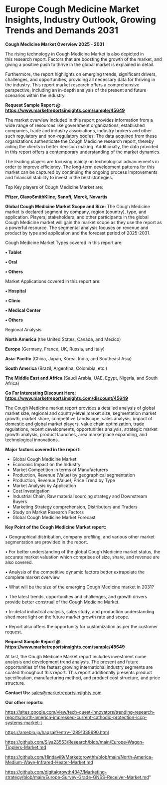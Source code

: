 # Europe Cough Medicine Market Insights, Industry Outlook, Growing Trends and Demands 2031

<Strong> Cough Medicine Market Overview 2025 - 2031</strong>

The rising technology in Cough Medicine Market is also depicted in this research report. Factors that are boosting the growth of the market, and giving a positive push to thrive in the global market is explained in detail.

Furthermore, the report highlights on emerging trends, significant drivers, challenges, and opportunities, providing all necessary data for thriving in the industry. This report market research offers a comprehensive perspective, including an in-depth analysis of the present and future scenarios within the industry.

<strong>Request Sample Report @ <a href=https://www.marketreportsinsights.com/sample/45649>https://www.marketreportsinsights.com/sample/45649</a></strong>

The market overview included in this report provides information from a wide range of resources like government organizations, established companies, trade and industry associations, industry brokers and other such regulatory and non-regulatory bodies. The data acquired from these organizations authenticate the Cough Medicine research report, thereby aiding the clients in better decision making. Additionally, the data provided in this report offers a contemporary understanding of the market dynamics.

The leading players are focusing mainly on technological advancements in order to improve efficiency. The long-term development patterns for this market can be captured by continuing the ongoing process improvements and financial stability to invest in the best strategies.

Top Key players of Cough Medicine Market are:

<strong>Pfizer, GlaxoSmithKline, Sanofi, Merck, Novartis</strong>

<strong><b>Global Cough Medicine Market Scope and Size:</b></strong>
The Cough Medicine market is declared segment by company, region (country), type, and application. Players, stakeholders, and other participants in the global Cough Medicine market will gain the market scope as they use the report as a powerful resource. The segmental analysis focuses on revenue and product by type and application and the forecast period of 2025-2031.

Cough Medicine Market Types covered in this report are:

<strong>•  Tablet

•  Oral

•  Others</strong>

Market Applications covered in this report are:

<strong>•  Hospital

•  Clinic

•  Medical Center

•  Others</strong> 

Regional Analysis

<strong>North America</strong> (the United States, Canada, and Mexico)

<strong>Europe</strong> (Germany, France, UK, Russia, and Italy)

<strong>Asia-Pacific</strong> (China, Japan, Korea, India, and Southeast Asia)

<strong>South America</strong> (Brazil, Argentina, Colombia, etc.)

<strong>The Middle East and Africa</strong> (Saudi Arabia, UAE, Egypt, Nigeria, and South Africa)

<strong>Go For Interesting Discount Here: <a href=https://www.marketreportsinsights.com/discount/45649>https://www.marketreportsinsights.com/discount/45649</a></strong>

The Cough Medicine market report provides a detailed analysis of global market size, regional and country-level market size, segmentation market growth, market share, competitive Landscape, sales analysis, impact of domestic and global market players, value chain optimization, trade regulations, recent developments, opportunities analysis, strategic market growth analysis, product launches, area marketplace expanding, and technological innovations.

<strong><b>Major factors covered in the report:</b></strong>
<ul>
  <li>Global Cough Medicine Market </li>
  <li>Economic Impact on the Industry</li>
  <li>Market Competition in terms of Manufacturers</li>
  <li>Production, Revenue (Value) by geographical segmentation</li>
  <li>Production, Revenue (Value), Price Trend by Type</li>
  <li>Market Analysis by Application</li>
  <li>Cost Investigation</li>
  <li>Industrial Chain, Raw material sourcing strategy and Downstream Buyers</li>
  <li>Marketing Strategy comprehension, Distributors and Traders</li>
  <li>Study on Market Research Factors</li>
  <li>Global Cough Medicine Market Forecast</li>
</ul>

<strong><b>Key Point of the Cough Medicine Market report:</b></strong>

• Geographical distribution, company profiling, and various other market segmentation are provided in the report.

• For better understanding of the global Cough Medicine market status, the accurate market valuation which comprises of size, share, and revenue are also covered.

• Analysis of the competitive dynamic factors better extrapolate the complete market overview

• What will be the size of the emerging Cough Medicine market in 2031?

• The latest trends, opportunities and challenges, and growth drivers provide better construal of the Cough Medicine Market.

• In-detail industrial analysis, sales study, and production understanding shed more light on the future market growth rate and scope.

• Report also offers the opportunity for customization as per the customer request.

<strong>Request Sample Report @ <a href=https://www.marketreportsinsights.com/sample/45649>https://www.marketreportsinsights.com/sample/45649</a></strong>

At last, the Cough Medicine Market report includes investment come analysis and development trend analysis. The present and future opportunities of the fastest growing international industry segments are coated throughout this report. This report additionally presents product specification, manufacturing method, and product cost structure, and price structure.

<strong>Contact Us:</strong>
sales@marketreportsinsights.com

<strong>Our other reports:</strong>

<a href=https://sites.google.com/view/tech-quest-innovators/trending-research-reports/north-america-impressed-current-cathodic-protection-iccp-systems-market-t>https://sites.google.com/view/tech-quest-innovators/trending-research-reports/north-america-impressed-current-cathodic-protection-iccp-systems-market-t</a>

<a href=https://ameblo.jp/haqsaif/entry-12891339690.html>https://ameblo.jp/haqsaif/entry-12891339690.html</a>

<a href=https://github.com/Siya23553/Research/blob/main/Europe-Wagon-Tipplers-Market.md>https://github.com/Siya23553/Research/blob/main/Europe-Wagon-Tipplers-Market.md</a>

<a href=https://github.com/Hindavii9/Marketgrowthh/blob/main/North-America-Medium-Wave-Infrared-Heater-Market.md>https://github.com/Hindavii9/Marketgrowthh/blob/main/North-America-Medium-Wave-Infrared-Heater-Market.md</a>

<a href=https://github.com/digitalgrowth4347/Marketing-strategy/blob/main/Europe-Survey-Grade-GNSS-Receiver-Market.md>https://github.com/digitalgrowth4347/Marketing-strategy/blob/main/Europe-Survey-Grade-GNSS-Receiver-Market.md</a>"
